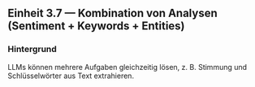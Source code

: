 ## Einheit 3.7 — Kombination von Analysen (Sentiment + Keywords + Entities)

### Hintergrund

LLMs können mehrere Aufgaben gleichzeitig lösen, z. B. Stimmung und Schlüsselwörter aus Text extrahieren.

